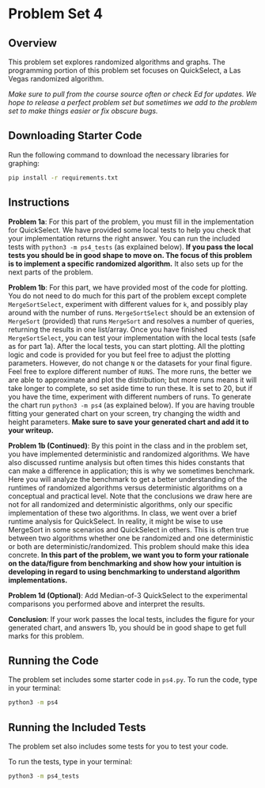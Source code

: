 # Problem Set 4

## Overview

This problem set explores randomized algorithms and graphs. The programming portion of this problem set focuses on QuickSelect, a Las Vegas randomized algorithm.

*Make sure to pull from the course source often or check Ed for updates. We hope to release a perfect problem set but sometimes we add to the problem set to make things easier or fix obscure bugs.*

## Downloading Starter Code
Run the following command to download the necessary libraries for graphing:

```bash
pip install -r requirements.txt
```

## Instructions

**Problem 1a**: For this part of the problem, you must fill in the implementation for QuickSelect. We have provided some local tests to help you check that your implementation returns the right answer. You can run the included tests with `python3 -m ps4_tests` (as explained below). **If you pass the local tests you should be in good shape to move on. The focus of this problem is to implement a specific randomized algorithm.** It also sets up for the next parts of the problem.

**Problem 1b**: For this part, we have provided most of the code for plotting. You do not need to do much for this part of the problem except complete `MergeSortSelect`, experiment with different values for `k`, and possibly play around with the number of runs. `MergeSortSelect` should be an extension of `MergeSort` (provided) that runs `MergeSort` and resolves a number of queries, returning the results in one list/array. Once you have finished `MergeSortSelect`, you can test your implementation with the local tests (safe as for part 1a). After the local tests, you can start plotting. All the plotting logic and code is provided for you but feel free to adjust the plotting parameters. However, do not change `N` or the datasets for your final figure. Feel free to explore different number of `RUNS`. The more runs, the better we are able to approximate and plot the distribution; but more runs means it will take longer to complete, so set aside time to run these. It is set to 20, but if you have the time, experiment with different numbers of runs. To generate the chart run `python3 -m ps4` (as explained below). If you are having trouble fitting your generated chart on your screen, try changing the width and height parameters. **Make sure to save your generated chart and add it to your writeup.**

**Problem 1b (Continued)**: By this point in the class and in the problem set, you have implemented deterministic and randomized algorithms. We have also discussed runtime analysis but often times this hides constants that can make a difference in application; this is why we sometimes benchmark. Here you will analyze the benchmark to get a better understanding of the runtimes of randomized algorithms versus deterministic algorithms on a conceptual and practical level. Note that the conclusions we draw here are not for all randomized and deterministic algorithms, only our specific implementation of these two algorithms. In class, we went over a brief runtime analysis for QuickSelect. In reality, it might be wise to use MergeSort in some scenarios and QuickSelect in others. This is often true between two algorithms whether one be randomized and one deterministic or both are deterministic/randomized. This problem should make this idea concrete. **In this part of the problem, we want you to form your rationale on the data/figure from benchmarking and show how your intuition is developing in regard to using benchmarking to understand algorithm implementations.**


**Problem 1d (Optional)**: Add Median-of-3 QuickSelect to the experimental comparisons you performed above and interpret the results.

**Conclusion**: If your work passes the local tests, includes the figure for your generated chart, and answers 1b, you should be in good shape to get full marks for this problem.

## Running the Code

The problem set includes some starter code in `ps4.py`. To run the code, type in your terminal:

```bash
python3 -m ps4
```

## Running the Included Tests

The problem set also includes some tests for you to test your code.

To run the tests, type in your terminal:

```bash
python3 -m ps4_tests
```
